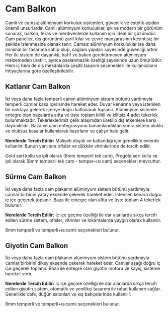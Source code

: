 # Cam Balkon

Camlı ve camsız alüminyum korkuluk sistemleri, güvenlik ve estetik açıdan önemli unsurlardır. Camlı alüminyum korkuluklar, şık ve modern bir görünüm sunarak, balkon, teras ve merdivenlerde kullanım için ideal bir çözümdür. Cam paneller, dış görünümü zarif kılar ve çevre manzarasının kesintisiz bir şekilde izlenmesine olanak tanır. Camsız alüminyum korkuluklar ise daha minimal bir tasarıma sahip olup, sağlam yapıları sayesinde güvenliği artırır. Her iki sistem de dayanıklı, hafif ve bakım gerektirmeyen alüminyum malzemeden üretilir, ayrıca paslanmazlık özelliği sayesinde uzun ömürlüdür. Hem iç hem de dış mekânlarda çeşitli tasarım seçenekleri ile kullanıcıların ihtiyaçlarına göre özelleştirilebilir.

## Katlanır Cam Balkon

İki veya daha fazla temperli camın alüminyum sistem bütünü yardımıyla temperli camlar kasa içerisinde hareket eder. Duvar kenarına veya istenilen bir noktaya gelerek içeriye doğru katlanarak toplanır. Alüminyum sistemle entegre olan bazalarda altta ve üste toplam kilitli ve kilitsiz 4 adet tekerlek bulunmaktadır. Tekerleklerimiz çelik alaşımdan üretilip dış etkenlere karşı dayanıklıdır. Baza ve cam entegrasyonu tamamlandıktan sonra sistem oluklu ve oluksuz kasalar kullanılarak hazırlanır ve çalışır hale gelir.

**Nerelerde Tercih Edilir:** Maliyeti düşük ve katlandığı için genellikle evlerde kullanılır. Bunun yanı sıra ofisler ve dükkân vitrinlerinde de tercih edilir.

Gold seri kollu ve ipli olarak (8mm temperli tek cam), Progold seri kollu ve ipli olarak (8mm temperli tek cam - temper+ısı cam) seçenekleri mevcuttur.

## Sürme Cam Balkon

İki veya daha fazla cam plakanın alüminyum sistem bütünü yardımıyla camlar birbirini yatay eksende çekerek hareket eder. İstenilen kenara doğru iç içe geçerek toplanır. Baza ile entegre olan altta ve üste toplam 4 tekerlek bulunur.

**Nerelerde Tercih Edilir:** İç içe geçme özelliği ile dar alanlarda sıkça tercih edilen sürme sistem, ofisler, vitrinler ve lokantalarda yaygın olarak kullanılır.

8mm temperli ve temperli+ısıcamlı seçenekleri bulunur.

## Giyotin Cam Balkon

İki veya daha fazla cam plakanın alüminyum sistem bütünü yardımıyla camlar birbirini dikey eksende çekerek hareket eder. Camlar aşağı doğru iç içe geçerek toplanır. Baza ile entegre olan giyotin motoru ve kayış, sisteme hareket verir.

**Nerelerde Tercih Edilir:** İç içe geçme özelliği ile dar alanlarda sıkça tercih edilen giyotin sistem, otomatik ve yenilikçi tasarımı ile rahat kullanım sağlar. Genellikle cafe, düğün salonları ve kış bahçelerinde kullanılır.

8mm temperli ve temperli+ısıcamlı seçenekleri bulunur.
